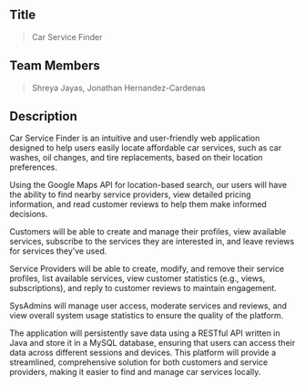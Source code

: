 ## Title
> Car Service Finder

## Team Members
>Shreya Jayas, Jonathan Hernandez-Cardenas 

## Description 
Car Service Finder is an intuitive and user-friendly web application designed to help users easily locate affordable car services, such as car washes, oil changes, and tire replacements, based on their location preferences.

Using the Google Maps API for location-based search, our users will have the ability to find nearby service providers, view detailed pricing information, and read customer reviews to help them make informed decisions.

Customers will be able to create and manage their profiles, view available services, subscribe to the services they are interested in, and leave reviews for services they’ve used.

Service Providers will be able to create, modify, and remove their service profiles, list available services, view customer statistics (e.g., views, subscriptions), and reply to customer reviews to maintain engagement.

SysAdmins will manage user access, moderate services and reviews, and view overall system usage statistics to ensure the quality of the platform.

The application will persistently save data using a RESTful API written in Java and store it in a MySQL database, ensuring that users can access their data across different sessions and devices. This platform will provide a streamlined, comprehensive solution for both customers and service providers, making it easier to find and manage car services locally.

